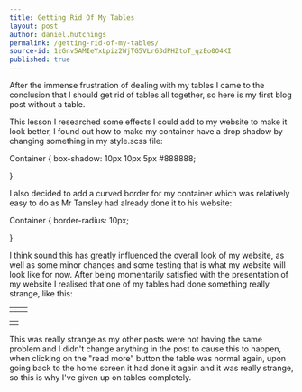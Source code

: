 ```yaml
---
title: Getting Rid Of My Tables
layout: post
author: daniel.hutchings
permalink: /getting-rid-of-my-tables/
source-id: 1zGnv5AMIeYxLpiz2WjTG5VLr63dPHZtoT_qzEo0O4KI
published: true
---
```

After the immense frustration of dealing with my tables I came to the conclusion that I should get rid of tables all together, so here is my first blog post without a table.

This lesson I researched some effects I could add to my website to make it look better, I found out how to make my container have a drop shadow by changing something in my style.scss file:

Container {	box-shadow: 10px 10px 5px #888888;

}

I also decided to add a curved border for my container which was relatively easy to do as Mr Tansley had already done it to his website:

Container {	border-radius: 10px;

}

I think sound this has greatly influenced the overall look of my website, as well as some minor changes and some testing that is what my website will look like for now. After being momentarily satisfied with the presentation of my website I realised that one of my tables had done something really strange, like this:

<table>
  <tr>
    <td></td>
    <td></td>
  </tr>
</table>


<table>
  <tr>
    <td></td>
  </tr>
</table>


This was really strange as my other posts were not having the same problem and I didn't change anything in the post to cause this to happen, when clicking on the "read more" button the table was normal again, upon going back to the home screen it had done it again and it was really strange, so this is why I've given up on tables completely.

